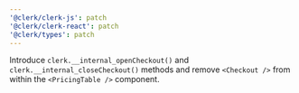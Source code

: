 ```yaml
---
'@clerk/clerk-js': patch
'@clerk/clerk-react': patch
'@clerk/types': patch
---
```


Introduce `clerk.__internal_openCheckout()` and `clerk.__internal_closeCheckout()` methods and remove `<Checkout />` from within the `<PricingTable />` component.
